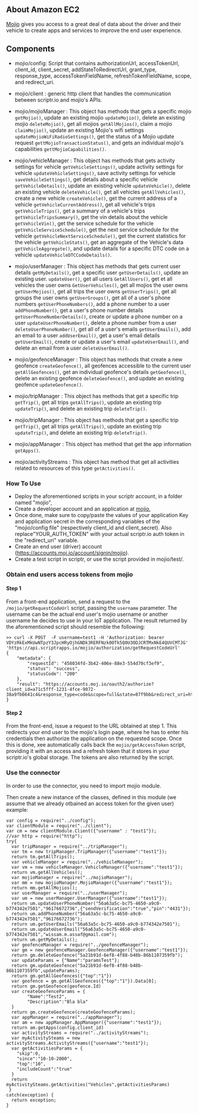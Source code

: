 ## About Amazon EC2

[Mojio](https://www.moj.io/developer/) gives you access to a great deal of data about the driver and their vehicle to create apps and services to improve the end user experience.



## Components

- mojio/config: Script that contains authorizationUrl, accessTokenUrl, client_id, client_secret, addStateToRedirectUrl, grant_type, response_type, accessTokenFieldName, refreshTokenFieldName, scope, and redirect_uri.

- mojio/client : generic http client that handles the communication between scriptr.io and mojio's APIs.

- mojio/mojioManager : This object has methods that gets a specific mojio ```getMojio()```, update an existing mojio ```updateMojio()```, delete an existing mojio ```deleteMojio()```, get all mojios ```getAllMojios()```, claim a mojio ```claimMojio()```, update an existing Mojio's wifi settings ```updateMojioWiFiRadioSettings()```, get the status of a Mojio update request ```gettMojioTransactionStatus()```, and gets an individual mojio's capabilities ```gettMojioCapabilities()```.

- mojio/vehicleManager : This object has methods that gets activity settings for vehicle ```getVehicleSettings()```, update activity settings for vehicle ```updateVehicleSettings()```, save activity settings for vehicle ```saveVehicleSettings()```, get details about a specific vehicle ```getVehicleDetails()```, update an existing vehicle ```updateVehicle()```, delete an existing vehicle ```deleteVehicle()```, get all vehicles ```getAllVehicles()```, create a new vehicle ```createVehicle()```, get the current address of a vehicle ```getVehicleCurrentAddress()```, get all vehicle's trips ```getVehicleTrips()```, get a summary of a vehicle's trips ```getVehicleTripsSummary()```, get the vin details about the vehicle ```getVehicleVin()```, get the service schedule for the vehicle ```getVehicleServiceSchedule()```, get the next service schedule for the vehicle ```getVehicleNextServiceSchedule()```, get the current statistics for the vehicle ```getVehicleStats()```, get an aggregate of the Vehicle's data ```getVehicleAggregate()```, and update details for a specific DTC code on a vehicle ```updateVehicleDTCCodeDetails()```.

- mojio/userManager : This object has methods that gets current user details ```getMyDetails()```, get a specific user ```getUserDetails()```, update an existing user. ```updateUser()```, get all users ```GetAllUsers()```, get et all vehicles the user owns ```GetUserVehicles()```, get all mojios the user owns ```getUserMojios()```, get all trips the user owns ```getUserTrips()```, get all groups the user owns ```getUserGroups()```, get all of a user's phone numbers ```getUserPhoneNumbers()```, add a phone number to a user ```addPhoneNumber()```, get a user's phone number details ```getUserPhoneNumberDetails()```, create or update a phone number on a user ```updateUserPhoneNumber()```, delete a phone number from a user ```deleteUserPhoneNumber()```, get all of a user's emails ```getUserEmails()```, add an email to a user ```addUserEmail()```, get a user's email details ```getUserEmail()```, create or update a user's email ```updateUserEmail()```, and delete an email from a user ```deleteUserEmail()```.

- mojio/geofenceManager : This object has methods that create a new geofence ```createGeofence()```, all geofences accessible to the current user ```getAllGeofences()```, get an individual geofence's details ```getGeofence()```, delete an existing geofence ```deleteGeofence()```, and update an existing geofence ```updateGeofence()```.

- mojio/tripManager : This object has methods that get a specific trip ```getTrip()```, get all trips ```getAllTrips()```, update an existing trip ```updateTrip()```, and delete an existing trip ```deleteTrip()```.

- mojio/tripManager : This object has methods that get a specific trip ```getTrip()```, get all trips ```getAllTrips()```, update an existing trip ```updateTrip()```, and delete an existing trip ```deleteTrip()```.

- mojio/appManager : This object has method that get the app information ```getApps()```.

- mojio/activityStreams : This object has method that get all activities related to resources of this type ```getActivities()```.

### How To Use
- Deploy the aforementioned scripts in your scriptr account, in a folder named "mojio",
- Create a developer account and an application at [mojio](https://www.moj.io/developer/),
- Once done, make sure to copy/paste the values of your application Key and application secret in the corresponding variables of the "mojio/config file" (respectively client_id and client_secret). Also replace"YOUR_AUTH_TOKEN" with your actual scriptr.io auth token in the "redirect_uri" variable.
- Create an end user (driver) account (https://accounts.moj.io/account/signin/mojio).
- Create a test script in scriptr, or use the script provided in mojio/test/. 

### Obtain end users access tokens from mojio

#### Step 1
From a front-end application, send a request to the ```/mojio/getRequestCodeUrl``` script, passing the ```username``` parameter. 
The username can be the actual end user's mojio username or another username he decides to use in your IoT application. 
The result returned by the aforementioned script should resemble the following:
```
>> curl -X POST  -F username=test1 -H 'Authorization: bearer VDYzRkExMkUwNTpzY3JpcHRyOjhGNDk3RERFNzk0OTk5Q0U3ODJCRTMxNkE4QUVCMTJG' 'https://api.scriptrapps.io/mojio/authorization/getRequestCodeUrl'
{
	"metadata": {
		"requestId": "458034fd-3b42-406e-88e3-554d70cf3ef9",
		"status": "success",
		"statusCode": "200"
	},
	"result": "https://accounts.moj.io/oauth2/authorize?client_id=a71c5fff-1231-4fce-9072-38a9fb6641c4&response_type=code&scope=full&state=87f9bb&redirect_uri=https%3A%2F%2Fapi.scriptr.io%2Fmojio%2Fauthorization%2FgetAccessToken%3Fauth_token%3DVDYzRkExMkUwNQ%3D%3D"
}
```

#### Step 2

From the front-end, issue a request to the URL obtained at step 1. This redirects your end user to the mojio's login page, 
where he has to enter his credentials then authorize the application on the requested scope. 
Once this is done, xee automatically calls back the ```mojio/getAccessToken``` script, providing it with an access and a refresh token that it stores in your scriptr.io's global storage. The tokens are also returned by the script.

### Use the connector

In order to use the connector, you need to import mojio module.

Then create a new instance of the classes, defined in this module (we assume that we already otbained an access token for the given user) example:
```
var config = require("../config");
var clientModule = require("../client");
var cm = new clientModule.Client({"username" : "test1"});
//var http = require("http");
try{
  var tripManager = require("../tripManager");
  var tm = new tripManager.TripManager({"username":"test1"});
  return tm.getAllTrips();
  var vehicleManager = require("../vehicleManager");
  var vm = new vehicleManager.VehicleManager({"username":"test1"});
  return vm.getAllVehicles();
  var mojioManager = require("../mojioManager");
  var mm = new mojioManager.MojioManager({"username":"test1"});
  return mm.getAllMojios();
  var userManager = require("../userManager");
  var um = new userManager.UserManager({"username":"test1"});
  return um.updateUserPhoneNumber("56a63a5c-bc75-4650-a9c0-b774342e7501","96176672736",{"sendVerification":"true","pin":"4431"});
  return um.addPhoneNumber("56a63a5c-bc75-4650-a9c0-b774342e7501","96176672736");
  return um.getUserEmails("56a63a5c-bc75-4650-a9c0-b774342e7501");
  return um.updateUserEmail("56a63a5c-bc75-4650-a9c0-b774342e7501","wissam.m.assaf@gmail.com");
  return um.getMyDetails();
  var geofenceManager = require("../geofenceManager");
  var gm = new geofenceManager.GeofenceManager({"username":"test1"});
  return gm.deleteGeofence("5a21b91d-6ef8-4f88-b48b-86b1107359fb");
  var updateParams = {"Name":"paramsTest"};
  return gm.updateGeofence("5a21b91d-6ef8-4f88-b48b-86b1107359fb",updateParams);
  return gm.getAllGeofences({"top":"1"})
  var geofence = gm.getAllGeofences({"top":"1"}).Data[0];
  return gm.getGeofence(geofence.Id)  
  var createGeofenceParams = {
  		"Name":"Test2",
  		"Description":"Bla bla"
  }
  return gm.createGeofence(createGeofenceParams);
  var appManager = require("../appManager");
  var am = new appManager.AppManager({"username":"test1"});
  return am.getApps(config.client_id)
  var activityStreams = require("../activityStreams");
  var myActivitySteams = new activityStreams.ActivityStreams({"username":"test1"});
  var getActivitiesParams = {
    "skip":0,
    "since":"10-10-2000",
    "top":"10",
    "includeCount":"true"
  }
  return myActivitySteams.getActivities("Vehicles",getActivitiesParams) 
 }
catch(exception) {
  return exception;
}
```
